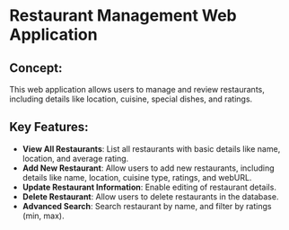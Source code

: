 # Restaurant Management Web Application

## Concept:
This web application allows users to manage and review restaurants, including details like location, cuisine, special dishes, and ratings.

## Key Features:
- **View All Restaurants**: List all restaurants with basic details like name, location, and average rating.
- **Add New Restaurant**: Allow users to add new restaurants, including details like name, location, cuisine type, ratings, and webURL.
- **Update Restaurant Information**: Enable editing of restaurant details.
- **Delete Restaurant**: Allow users to delete restaurants in the database.
- **Advanced Search**: Search restaurant by name, and filter by ratings (min, max).

